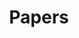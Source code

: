 ---
title: Papers
summary: paper
type: landing


sections:
  - block: collection
    id: papers
    content:
      title: Featured Publications
      filters:
        folders:
          - publications
        featured_only: true
    design:
      view: card
      columns: 1

      

  - block: collection
    content:
      title: Journal publications
      text: ''
      filters:
        folders:
          - publications/journal-article
        recursive: false 
        exclude_featured: false
    design:
      view: citation


  - block: collection
    content:
      title: Conference paper
      text: ''
      filters:
        folders:
          - publication
        publication_types:
          - paper-conference
        exclude_featured: false
    design:
      view: citation


---